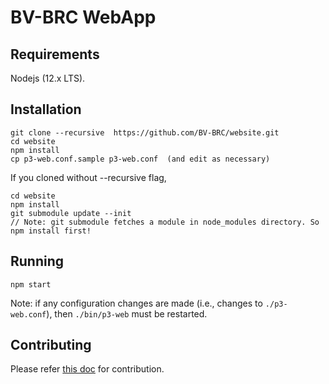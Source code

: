 # BV-BRC WebApp

## Requirements

Nodejs (12.x LTS).


## Installation

```
git clone --recursive  https://github.com/BV-BRC/website.git
cd website
npm install
cp p3-web.conf.sample p3-web.conf  (and edit as necessary)
```

If you cloned without --recursive flag,
```
cd website
npm install
git submodule update --init
// Note: git submodule fetches a module in node_modules directory. So npm install first!
```

## Running

```
npm start
```

Note: if any configuration changes are made (i.e., changes to `./p3-web.conf`), then `./bin/p3-web` must be restarted.


## Contributing

Please refer [this doc](CONTRIBUTING.md) for contribution.
